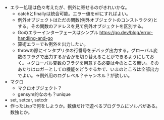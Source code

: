 - エラー処理は色々考えたが、例外に寄せるのがきれいかな。
  - catchとfinallyは統合可能。エラー値をnilにすればよい。
  - 例外オブジェクトはただの関数(例外オブジェクトのコンストラクタ)とする。その関数のアドレスを見て例外オブジェクトを区別する。
  - Goのエラーインターフェースはシンプル https://go.dev/blog/error-handling-and-go
  - 算術エラーでも例外を出力したい。
  - throwの際にインタプリタの行番号をデバッグ出力する。グローバル変数のフラグで出力するか否かを切り替えることができるようにしておく。->グローバル変数のフラグを用意する必要は今のところ無い。そのあたりはロガーとしての機能をどうするかで、いまのところは全部出力でよい。->例外用のログレベル？チャンネル？が欲しい。
- マクロ
  - マクロオブジェクト？
  - gensym的なのも？unique
- set, setcar, setcdr
- 作ったLispで何をしようか。数値だけで遊べるプログラムにソルバがある。数独とか。
